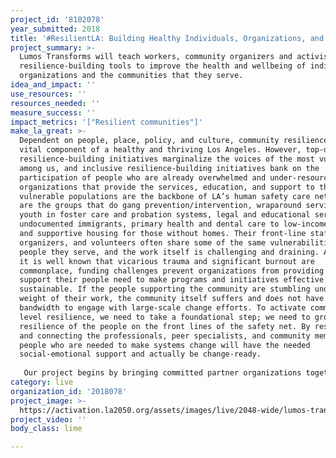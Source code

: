 ```yaml
---
project_id: '8102078'
year_submitted: 2018
title: '#ResilientLA: Building Healthy Individuals, Organizations, and Communities'
project_summary: >-
  Lumos Transforms will teach workers, community organizers and activists
  resilience-building tools to improve the health and wellbeing of individuals,
  organizations and the communities that they serve.
idea_and_impact: ''
use_resources: ''
resources_needed: ''
measure_success: ''
impact_metrics: '["Resilient communities"]'
make_la_great: >-
  Dependent on people, place, policy, and culture, community resilience is a
  vital component of a healthy and thriving Los Angeles. However, top-down
  resilience-building initiatives marginalize the voices of the most vulnerable
  among us, and inclusive resilience-building initiatives bank on the
  participation of people who are already overwhelmed and under-resourced. The
  organizations that provide the services, education, and support to these
  vulnerable populations are the backbone of LA’s human safety care net. These
  are the groups that do gang prevention/intervention, wraparound services to
  youth in foster care and probation systems, legal and educational services for
  undocumented immigrants, primary health and dental care to low-income people,
  and supportive housing for those without homes. Their front-line staff,
  organizers, and volunteers often share some of the same vulnerabilities of the
  people they serve, and the work itself is challenging and draining. Although
  it is well known that vicarious trauma and significant burnout are
  commonplace, funding challenges prevent organizations from providing the
  support their people need to make programs and initiatives effective and
  sustainable. If the people supporting the community are stumbling under the
  weight of their work, the community itself suffers and does not have the
  bandwidth to engage with large-scale change efforts. To activate community
  level resilience, we need to take a foundational step; we need to grow the
  resilience of the people on the front lines of the safety net. By resourcing
  and connecting the professionals, peer specialists, and community members, the
  people who are needed to make systems change will have the needed
  social-emotional support and actually be change-ready. 
   
   Our project begins by bringing committed partner organizations together into two regional community focus groups (South Bay/South LA and Antelope Valley), where we will learn more about their specific challenges and strengths. Based on this information, we will develop and deliver 30 compassion fatigue and resilience-building workshops using a curriculum based on The Resilience Toolkit, a holistic evidence-informed practice and process with a demonstrated track record in the LA area. Trauma-informed and culturally competent perspectives will be woven into the entire program. We will certify 24 key community partner representatives and provide technical assistance to organizations to develop ongoing programming for staff and volunteers. As the organizations’ worker capacity and internal resources increase, we will mentor them in establishing similar programming for their clients, students, or members. We will conduct a comprehensive program evaluation. The program will culminate in a series of regional convenings of partner organizations, other community stakeholders, and funders to discuss how the outcomes of the program can leverage their increased personal/organizational resilience to the community level.
category: live
organization_id: '2018078'
project_image: >-
  https://activation.la2050.org/assets/images/live/2048-wide/lumos-transforms.jpg
project_video: ''
body_class: lime

---
```

